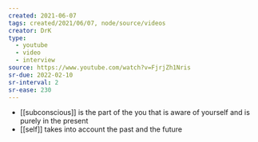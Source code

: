 ```yaml
---
created: 2021-06-07
tags: created/2021/06/07, node/source/videos
creator: DrK
type:
  - youtube
  - video
  - interview
source: https://www.youtube.com/watch?v=FjrjZh1Nris
sr-due: 2022-02-10
sr-interval: 2
sr-ease: 230
---
```


- [[subconscious]] is the part of the you that is aware of yourself and is purely in the present
- [[self]] takes into account the past and the future




